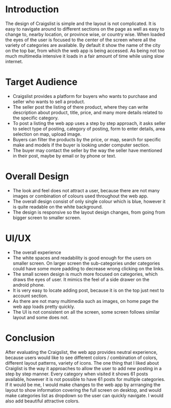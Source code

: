 # Introduction

The design of Craigslist is simple and the layout is not complicated. It is easy to navigate around to different sections on the page as well as easy to change to, nearby location, or province wise, or country wise. When loaded the eyes of the user is focused to the center of the screen where all the variety of categories are available. By default it show the name of the city on the top bar, from which the web app is being accessed. As being not too much multimedia intensive it loads in a fair amount of time while using slow internet.

# Target Audience

- Craigslist provides a platform for buyers who wants to purchase and seller who wants to sell a product.
- The seller post the listing of there product, where they can write description about product, title, price, and many more details related to the specific category.
- To post a listing the web app uses a step by step approach, it asks seller to select type of posting, category of posting, form to enter details, area selection on map, upload image.
- Buyers can filter the products by the price, or map, search for specific make and models if the buyer is looking under computer section.
- The buyer may contact the seller by the way the seller have mentioned in their post, maybe by email or by phone or text.

# Overall Design
- The look and feel does not attract a user, because there are not many images or combination of colours used throughout the web app.
- The overall design consist of only single colour which is blue, however it is quite readable on the white background.
- The design is responsive so the layout design changes, from going from bigger screen to smaller screen.

# UI/UX
- The overall experience
- The white spaces and readability is good enough for the users on smaller screen. On larger screen the sub-categories under categories could have some more padding to decrease wrong clicking on the links.
- The small screen design is much more focused on categories, which draws the eyes of user. It mimics the feel of a side drawer on the android phone.
- It is very easy to locate adding post, because it is on the top just next to account section.
- As there are not many multimedia such as images, on home page the web app loads pretty quickly.
- The UI is not consistent on all the screen, some screen follows similar layout and some does not.

# Conclusion
After evaluating the Craigslist, the web app provides neutral experience, because users would like to see different colors / combination of colors, different layout patterns, variety of icons. The one thing that I liked about Craiglist is the way it approaches to allow the user to add new posting in a step by step manner. Every category when visited it shows 61 posts available, however it is not possible to have 61 posts for multiple categories. If it would be me, I would make changes to the web app by arrranging the layout to show information covering the full screen on desktop, and would make categories list as dropdown so the user can quickly navigate. I would also add beautiful attractive colors.
